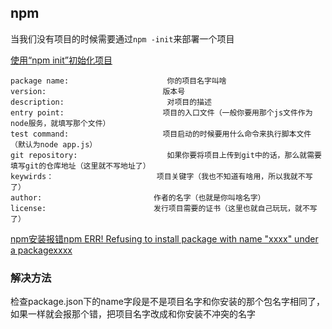 ## npm

当我们没有项目的时候需要通过`npm -init`来部署一个项目

[使用“npm init”初始化项目](https://www.cnblogs.com/WD-NewDemo/p/11141384.html)

```
package name:                      你的项目名字叫啥
version:                          版本号
description:                       对项目的描述
entry point:                      项目的入口文件（一般你要用那个js文件作为node服务，就填写那个文件）
test command:                     项目启动的时候要用什么命令来执行脚本文件（默认为node app.js）
git repository:                    如果你要将项目上传到git中的话，那么就需要填写git的仓库地址（这里就不写地址了）
keywirds：                       项目关键字（我也不知道有啥用，所以我就不写了）
author:                         作者的名字（也就是你叫啥名字）
license:                        发行项目需要的证书（这里也就自己玩玩，就不写了）
```

[npm安装报错npm ERR! Refusing to install package with name "xxxx" under a packagexxxx](https://blog.csdn.net/controllerha/article/details/84256852)

### 解决方法

检查package.json下的name字段是不是项目名字和你安装的那个包名字相同了，如果一样就会报那个错，把项目名字改成和你安装不冲突的名字
